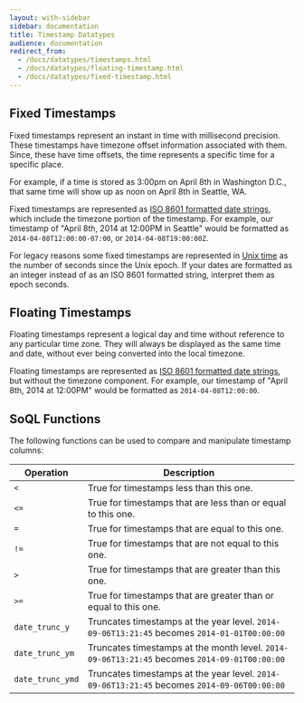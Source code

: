 ```yaml
---
layout: with-sidebar
sidebar: documentation 
title: Timestamp Datatypes
audience: documentation
redirect_from:
  - /docs/datatypes/timestamps.html
  - /docs/datatypes/floating-timestamp.html
  - /docs/datatypes/fixed-timestamp.html
---
```


## Fixed Timestamps

Fixed timestamps represent an instant in time with millisecond precision.  These timestamps have timezone offset information associated with them.  Since, these have time offsets, the time represents a specific time for a specific place.  

For example, if a time is stored as 3:00pm on April 8th in Washington D.C., that same time will show up as noon on April 8th in Seattle, WA.

Fixed timestamps are represented as [ISO 8601 formatted date strings](http://en.wikipedia.org/wiki/ISO_8601#Combined_date_and_time_representations), which include the timezone portion of the timestamp. For example, our timestamp of "April 8th, 2014 at 12:00PM in Seattle" would be formatted as `2014-04-08T12:00:00-07:00`, or `2014-04-08T19:00:00Z`.

<p class="alert alert-warning">For legacy reasons some fixed timestamps are represented in <a href="http://en.wikipedia.org/wiki/Unix_time">Unix time</a> as the number of seconds since the Unix epoch. If your dates are formatted as an integer instead of as an ISO 8601 formatted string, interpret them as epoch seconds.</p>

## Floating Timestamps

Floating timestamps represent a logical day and time without reference to any particular time zone. They will always be displayed as the same time and date, without ever being converted into the local timezone.

Floating timestamps are represented as [ISO 8601 formatted date strings](http://en.wikipedia.org/wiki/ISO_8601#Combined_date_and_time_representations), but without the timezone component. For example, our timestamp of "April 8th, 2014 at 12:00PM" would be formatted as `2014-04-08T12:00:00`.

## SoQL Functions

The following functions can be used to compare and manipulate timestamp columns: 

| Operation        | Description                                                                                  |
| ---              | ---                                                                                          |
| `<`              | True for timestamps less than this one.                                                      |
| `<=`             | True for timestamps that are less than or equal to this one.                                 |
| `=`              | True for timestamps that are equal to this one.                                              |
| `!=`             | True for timestamps that are not equal to this one.                                          |
| `>`              | True for timestamps that are greater than this one.                                          |
| `>=`             | True for timestamps that are greater than or equal to this one.                              |
| `date_trunc_y`   | Truncates timestamps at the year level. `2014-09-06T13:21:45` becomes `2014-01-01T00:00:00`  |
| `date_trunc_ym`  | Truncates timestamps at the month level. `2014-09-06T13:21:45` becomes `2014-09-01T00:00:00` |
| `date_trunc_ymd` | Truncates timestamps at the year level. `2014-09-06T13:21:45` becomes `2014-09-06T00:00:00`  |

